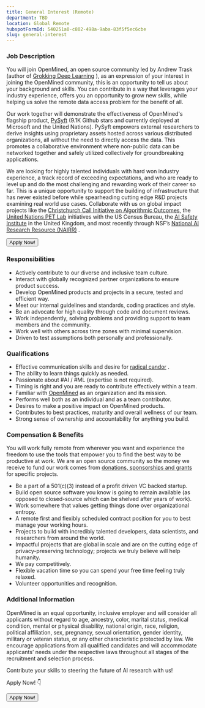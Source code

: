 ```yaml
---
title: General Interest (Remote)
department: TBD
location: Global Remote
hubspotFormId: 540251a0-c802-498a-9aba-83f5f5ec6cbe
slug: general-interest
---
```


<script lang="ts">
  import { Button } from '$lib/components'
</script>

### Job Description

You will join OpenMined, an open source community led by Andrew Trask (author of [Grokking Deep Learning](https://www.manning.com/books/grokking-deep-learning) ), as an expression of your interest in joining the OpenMined community, this is an opportunity to tell us about your background and skills. You can contribute in a way that leverages your industry experience, offers you an opportunity to grow new skills, while helping us solve the remote data access problem for the benefit of all.

Our work together will demonstrate the effectiveness of OpenMined's flagship product, [PySyft](https://github.com/OpenMined/PySyft) (9.1K Github stars and currently deployed at Microsoft and the United Nations). PySyft empowers external researchers to derive insights using proprietary assets hosted across various distributed organizations, all without the need to directly access the data. This promotes a collaborative environment where non-public data can be networked together and safely utilized collectively for groundbreaking applications.

We are looking for highly talented individuals with hard won industry experience, a track record of exceeding expectations, and who are ready to level up and do the most challenging and rewarding work of their career so far. This is a unique opportunity to support the building of infrastructure that has never existed before while spearheading cutting edge R&D projects examining real world use cases. Collaborate with us on global impact projects like the [Christchurch Call Initiative on Algorithmic Outcomes](https://www.christchurchcall.com/media-and-resources/news-and-updates/christchurch-call-initiative-on-algorithmic-outcomes), the [United Nations PET Lab](https://unstats.un.org/bigdata/events/2022/unsc-un-pet-lab/index.cshtml) initiatives with the US Census Bureau, the [AI Safety Institute](https://www.gov.uk/government/publications/frontier-ai-taskforce-second-progress-report/frontier-ai-taskforce-second-progress-report) in the United Kingdom, and most recently through NSF’s [National AI Research Resource (NAIRR)](https://new.nsf.gov/news/democratizing-future-ai-rd-nsf-launch-national-ai) .

<Button href="/careers/general-interest/form">Apply Now!</Button>

### Responsibilities

- Actively contribute to our diverse and inclusive team culture.
- Interact with globally recognized partner organizations to ensure product success.
- Develop OpenMined products and projects in a secure, tested and efficient way.
- Meet our internal guidelines and standards, coding practices and style.
- Be an advocate for high quality through code and document reviews.
- Work independently, solving problems and providing support to team members and the community.
- Work well with others across time zones with minimal supervision.
- Driven to test assumptions both personally and professionally.

### Qualifications

- Effective communication skills and desire for [radical candor](https://www.radicalcandor.com/the-book/) .
- The ability to learn things quickly as needed.
- Passionate about #AI / #ML (expertise is not required).
- Timing is right and you are ready to contribute effectively within a team.
- Familiar with [OpenMined](https://openmined.org/) as an organization and its mission.
- Performs well both as an individual and as a team contributor.
- Desires to make a positive impact on OpenMined products.
- Contributes to best practices, maturity and overall wellness of our team.
- Strong sense of ownership and accountability for anything you build.

### Compensation & Benefits

You will work fully remote from wherever you want and experience the freedom to use the tools that empower you to find the best way to be productive at work. We are an open source community so the money we receive to fund our work comes from [donations, sponsorships and grants](https://opencollective.com/openmined) for specific projects.

- Be a part of a 501(c)(3) instead of a profit driven VC backed startup.
- Build open source software you know is going to remain available (as opposed to closed-source which can be shelved after years of work).
- Work somewhere that values getting things done over organizational entropy.
- A remote first and flexibly scheduled contract position for you to best manage your working hours.
- Projects to build with incredibly talented developers, data scientists, and researchers from around the world.
- Impactful projects that are global in scale and are on the cutting edge of privacy-preserving technology; projects we truly believe will help humanity.
- We pay competitively.
- Flexible vacation time so you can spend your free time feeling truly relaxed.
- Volunteer opportunities and recognition.

### Additional Information

OpenMined is an equal opportunity, inclusive employer and will consider all applicants without regard to age, ancestry, color, marital status, medical condition, mental or physical disability, national origin, race, religion, political affiliation, sex, pregnancy, sexual orientation, gender identity, military or veteran status, or any other characteristic protected by law. We encourage applications from all qualified candidates and will accommodate applicants’ needs under the respective laws throughout all stages of the recruitment and selection process.

Contribute your skills to steering the future of AI research with us!

Apply Now! 👇

<Button href="/careers/general-interest/form">Apply Now!</Button>
